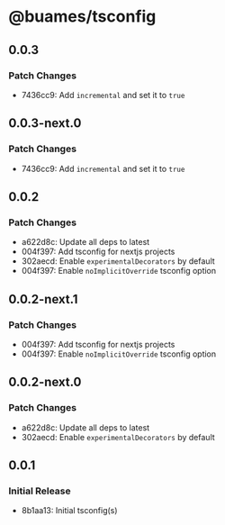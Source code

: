# @buames/tsconfig

## 0.0.3

### Patch Changes

- 7436cc9: Add `incremental` and set it to `true`

## 0.0.3-next.0

### Patch Changes

- 7436cc9: Add `incremental` and set it to `true`

## 0.0.2

### Patch Changes

- a622d8c: Update all deps to latest
- 004f397: Add tsconfig for nextjs projects
- 302aecd: Enable `experimentalDecorators` by default
- 004f397: Enable `noImplicitOverride` tsconfig option

## 0.0.2-next.1

### Patch Changes

- 004f397: Add tsconfig for nextjs projects
- 004f397: Enable `noImplicitOverride` tsconfig option

## 0.0.2-next.0

### Patch Changes

- a622d8c: Update all deps to latest
- 302aecd: Enable `experimentalDecorators` by default

## 0.0.1

### Initial Release

- 8b1aa13: Initial tsconfig(s)
